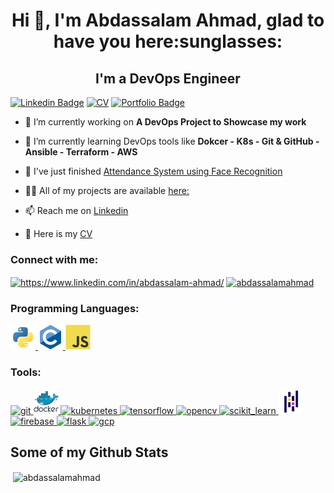 <h1 align="center">Hi 👋, I'm Abdassalam Ahmad, glad to have you here:sunglasses:</h1>
<h2 align="center">I'm a DevOps Engineer</h2>

<!--- -------------------------Badges------------------- -->
[![Linkedin Badge](https://img.shields.io/badge/-AbdassalamAhmad-0072b1?style=flat&logo=Linkedin&logoColor=white&link=https://www.linkedin.com/in/Abdassalam-Ahmad/)](https://www.linkedin.com/in/Abdassalam-Ahmad/)
[![CV](https://img.shields.io/badge/CV-drive-blue)](https://drive.google.com/file/d/1WXWoRTd8QZZOAZT5bC0MovW9rgbN8hYX/view)
[![Portfolio Badge](https://img.shields.io/badge/portfolio-web-blue?style=flat&link=https://abdassalamahmad.github.io/)](https://abdassalamahmad.github.io/)
<!--- [![CV](https://img.shields.io/badge/CV-web-blue)](https://sway.office.com/63nefT71BPK03a4o)-->

- 🔭 I’m currently working on **A DevOps Project to Showcase my work**
<!--- -------------------------**Object Detection and OCR**------------------- -->
- 🌱 I’m currently learning DevOps tools like **Dokcer - K8s - Git & GitHub - Ansible - Terraform - AWS**
<!--- -------------------------**Computer Vision Fundamentals, Tensorflows.js**------------------- -->
- 👯 I've just finished [Attendance System using Face Recognition](https://github.com/AbdassalamAhmad/Attendance_System)

- 👨‍💻 All of my projects are available [here:](https://github.com/AbdassalamAhmad?tab=repositories)

- 📫 Reach me on [Linkedin](https://www.linkedin.com/in/abdassalam-ahmad/)

- 📄 Here is my [CV](https://drive.google.com/file/d/1WXWoRTd8QZZOAZT5bC0MovW9rgbN8hYX/view)



### Connect with me:
<p align="left">
<a href="https://linkedin.com/in/https://www.linkedin.com/in/abdassalam-ahmad/" target="blank"><img align="center" src="https://raw.githubusercontent.com/rahuldkjain/github-profile-readme-generator/master/src/images/icons/Social/linked-in-alt.svg" alt="https://www.linkedin.com/in/abdassalam-ahmad/" height="30" width="40" /></a>
<a href="https://kaggle.com/abdassalamahmad" target="blank"><img align="center" src="https://raw.githubusercontent.com/rahuldkjain/github-profile-readme-generator/master/src/images/icons/Social/kaggle.svg" alt="abdassalamahmad" height="30" width="40" /></a>
</p>



### Programming Languages:
<p align="left"> <a href="https://www.python.org" target="_blank" rel="noreferrer"> <img src="https://raw.githubusercontent.com/devicons/devicon/master/icons/python/python-original.svg" alt="python" width="40" height="40"/> </a> <a href="https://www.cprogramming.com/" target="_blank" rel="noreferrer"> <img src="https://raw.githubusercontent.com/devicons/devicon/master/icons/c/c-original.svg" alt="c" width="40" height="40"/> </a> <a href="https://developer.mozilla.org/en-US/docs/Web/JavaScript" target="_blank" rel="noreferrer"> <img src="https://raw.githubusercontent.com/devicons/devicon/master/icons/javascript/javascript-original.svg" alt="javascript" width="40" height="40"/> </a> </p>


### Tools:
<a href="https://git-scm.com/" target="_blank" rel="noreferrer"> <img src="https://www.vectorlogo.zone/logos/git-scm/git-scm-icon.svg" alt="git" width="40" height="40"/> </a> <a href="https://www.docker.com/" target="_blank" rel="noreferrer"> <img src="https://raw.githubusercontent.com/devicons/devicon/master/icons/docker/docker-original-wordmark.svg" alt="docker" width="40" height="40"/> </a>  <a href="https://kubernetes.io" target="_blank" rel="noreferrer"> <img src="https://www.vectorlogo.zone/logos/kubernetes/kubernetes-icon.svg" alt="kubernetes" width="40" height="40"/> </a> 
<a href="https://www.tensorflow.org" target="_blank" rel="noreferrer"> <img src="https://www.vectorlogo.zone/logos/tensorflow/tensorflow-icon.svg" alt="tensorflow" width="40" height="40"/> </a> <a href="https://opencv.org/" target="_blank" rel="noreferrer"> <img src="https://www.vectorlogo.zone/logos/opencv/opencv-icon.svg" alt="opencv" width="40" height="40"/> </a> <a href="https://scikit-learn.org/" target="_blank" rel="noreferrer"> <img src="https://upload.wikimedia.org/wikipedia/commons/0/05/Scikit_learn_logo_small.svg" alt="scikit_learn" width="40" height="40"/> </a> <a href="https://pandas.pydata.org/" target="_blank" rel="noreferrer"> <img src="https://raw.githubusercontent.com/devicons/devicon/2ae2a900d2f041da66e950e4d48052658d850630/icons/pandas/pandas-original.svg" alt="pandas" width="40" height="40"/> </a>  <a href="https://firebase.google.com/" target="_blank" rel="noreferrer"> <img src="https://www.vectorlogo.zone/logos/firebase/firebase-icon.svg" alt="firebase" width="40" height="40"/> </a> <a href="https://flask.palletsprojects.com/" target="_blank" rel="noreferrer"> <img src="https://www.vectorlogo.zone/logos/pocoo_flask/pocoo_flask-icon.svg" alt="flask" width="40" height="40"/> </a> <a href="https://cloud.google.com" target="_blank" rel="noreferrer"> <img src="https://www.vectorlogo.zone/logos/google_cloud/google_cloud-icon.svg" alt="gcp" width="40" height="40"/> </a> 


## Some of my Github Stats

<p>&nbsp;<img align="center" src="https://github-readme-stats.vercel.app/api?username=abdassalamahmad&show_icons=true&locale=en" alt="abdassalamahmad" /></p>




